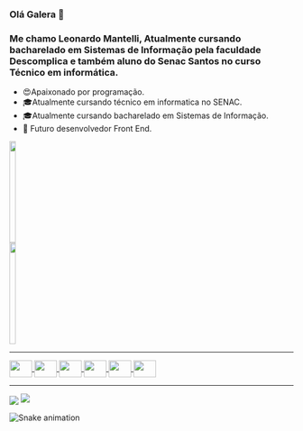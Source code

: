 ### Olá Galera 👋
### Me chamo Leonardo Mantelli, Atualmente cursando  bacharelado em Sistemas de Informação pela faculdade Descomplica e também aluno do Senac Santos no curso Técnico em informática. 

- 😍Apaixonado por programação.
- 🎓Atualmente cursando técnico em informatica no SENAC.
- 🎓Atualmente cursando bacharelado em Sistemas de Informação.
- 👔 Futuro desenvolvedor Front End.

<div style="display: flex"><!-- Cartões -->
  <a href="https://github.com/LeonardoMantelli">
  <img height="180em" width="49%" src="https://github-readme-stats.vercel.app/api?username=LeonardoMantelli&show_icons=true&theme=dracula&include_all_commits=true&count_private=true"/>
  <img height="180em" width="49%" src="https://github-readme-stats.vercel.app/api/top-langs/?username=LeonardoMantelli&layout=compact&langs_count=7&theme=dracula"/>
</div>
  
<hr>
  
<div style="display: inline_block"><!-- linguagens -->
<img align="center" height="30" width="40" src="https://cdn.jsdelivr.net/gh/devicons/devicon/icons/html5/html5-original.svg"/>
<img align="center" height="30" width="40" src="https://cdn.jsdelivr.net/gh/devicons/devicon/icons/css3/css3-original.svg"/>
<img align="center" height="30" width="40" src="https://cdn.jsdelivr.net/gh/devicons/devicon/icons/javascript/javascript-original.svg"/>
<img align="center" height="30" width="40" src="https://cdn.jsdelivr.net/gh/devicons/devicon/icons/dot-net/dot-net-plain-wordmark.svg"/>
<img align="center" height="30" width="40" src="https://cdn.jsdelivr.net/gh/devicons/devicon/icons/csharp/csharp-original.svg"/>
<img align="center" height="30" width="40" src="https://cdn.jsdelivr.net/gh/devicons/devicon/icons/mysql/mysql-original-wordmark.svg"/>
</div>
  
<hr>
  
<a href="mailto:leonardo.toreiro@gmail.com" target="_blanck"><img align="center" src="https://img.shields.io/badge/Gmail-D14836?style=for-the-badge&logo=gmail&logoColor=white"></a>
<a href="https://www.instagram.com/iprxz__/" target="_blank"><img src="https://img.shields.io/badge/-Instagram-%23E4405F?style=for-the-badge&logo=instagram&logoColor=white" target="_blank"></a>
  
![Snake animation](https://github.com/LeonardoMantelli/LeonardoMantelli/blob/output/github-contribution-grid-snake.svg)
  
